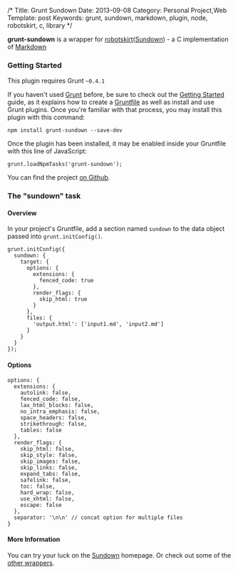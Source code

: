 /*
Title: Grunt Sundown
Date: 2013-09-08
Category: Personal Project,Web
Template: post
Keywords: grunt, sundown, markdown, plugin, node, robotskirt, c, library
*/

**grunt-sundown** is a wrapper for [robotskirt](https://github.com/benmills/robotskirt)([Sundown](https://github.com/vmg/sundown)) - a C implementation of [Markdown](http://daringfireball.net/projects/markdown/)

### Getting Started
This plugin requires Grunt `~0.4.1`

If you haven't used [Grunt](http://gruntjs.com/) before, be sure to check out the [Getting Started](http://gruntjs.com/getting-started) guide, as it explains how to create a [Gruntfile](http://gruntjs.com/sample-gruntfile) as well as install and use Grunt plugins. Once you're familiar with that process, you may install this plugin with this command:

    npm install grunt-sundown --save-dev

Once the plugin has been installed, it may be enabled inside your Gruntfile with this line of JavaScript:

    grunt.loadNpmTasks('grunt-sundown');

You can find the project [on Github](https://github.com/james2doyle/grunt-sundown "grunt-sundown on Github").

### The "sundown" task

#### Overview
In your project's Gruntfile, add a section named `sundown` to the data object passed into `grunt.initConfig()`.

    grunt.initConfig({
      sundown: {
        target: {
          options: {
            extensions: {
              fenced_code: true
            },
            render_flags: {
              skip_html: true
            }
          },
          files: {
            'output.html': ['input1.md', 'input2.md']
          }
        }
      }
    });

#### Options

    options: {
      extensions: {
        autolink: false,
        fenced_code: false,
        lax_html_blocks: false,
        no_intra_emphasis: false,
        space_headers: false,
        strikethrough: false,
        tables: false
      },
      render_flags: {
        skip_html: false,
        skip_style: false,
        skip_images: false,
        skip_links: false,
        expand_tabs: false,
        safelink: false,
        toc: false,
        hard_wrap: false,
        use_xhtml: false,
        escape: false
      },
      separator: '\n\n' // concat option for multiple files
    }

#### More Information

You can try your luck on the [Sundown](https://github.com/vmg/sundown) homepage. Or check out some of the [other wrappers](https://github.com/vmg/sundown#bindings).